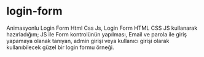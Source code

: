 # login-form
 
Animasyonlu Login Form Html Css Js,
Login Form HTML CSS JS kullanarak hazırladığım;
JS ile Form kontrolünün yapılması,
Email ve parola ile giriş yapamaya olanak tanıyan,
admin girişi veya kullanıcı girişi olarak kullanıbilecek güzel bir login formu örneği.
